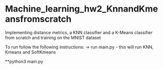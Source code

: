 # Machine_learning_hw2_KnnandKmeansfromscratch
Implementing distance metrics, a KNN classifier and a K-Means classifier from scratch and training on the MNIST dataset

To run follow the following instructions:
-> run main.py - this will run KNN, Kmeans and SoftKmeans

**python3 main.py
